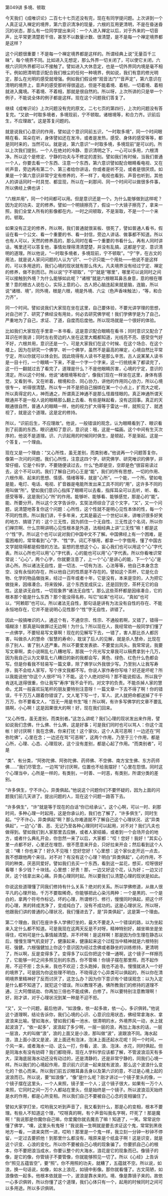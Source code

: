 第049讲 多境、顿取

今天我们《成唯识论》二百七十七页还没有完，现在有同学提问题。上次讲到一个人真正证入禅定的境界，第六意识清净的现量，六根的互用更清明，不是在昏迷昏沉的状态，那么有一位同学提出来问：一个人进入禅定以后，对于外来的一切音声，比平常更清楚若干倍，甚至不以数量计数、很清楚，是不是每一个禅定境界都是这样？

这个问题很重要！不是每一个禅定境界都是这样的。所谓经典上说“无量百千三昧”，每个境界不同。比如进入无想定，那么外界一切关闭了，可以使它关闭，六根六识同外界都可以不接触了。譬如进入大休息定，也是一切外界同内境是毫不相干。例如把清明意识配合我们根尘的任何一种境界，例如说，我们有意的修光明定，那么在光明的感受就增强。例如我们假设修“观音法门”“音声定”，第六意识在清明的境界上，音声的感受那听得很遥远，但是不能着境、着相，一切着境、着相就进入魔境。不着境、不着相，那就是很自然的。所以呀，上次所讲的只是举一个例子，不能说全体的例子都是这样。现在这个问题我们答复了。

继续《成唯识论》上次问题没有完的原文，二七七页的第四行，上次的问题没有答复完。“又欲一时取多境者，多境现前，宁不顿取。诸根境等，和合力齐。识前后生，不应理故”。这是答复问题的。

就是说我们心意识的作用，譬如这个意识同前五识，“一时取多境”，同一个时间眼睛在看、耳朵在听，身体譬如还在发冷，或者是发热，感受、身体的感受等等，都是同时来的，当然可以。就是说，第六意识“一时取多境，多境现前”是可以的。所以上次我们提到，一个人在绝对的冷静、意识清明之下，一心可以多用，六根清净。所以这个是修定、宁静的功夫与不修定的差别。譬如我们有时候，当我们普通一个人，你要去看一个东西、注意一个东西，第六意识譬如配合眼睛看电视、又在听声音，旁边再有第二个、第三者给你讲话，你或者是听不见，或者是很厌烦。如果是一个第六意识非常宁定有修养的，不一样了，电视也看到、声音也听到，其他人的讲话同时一时具觉、都显现，所以在一刹那间、同一个时间可以做很多件事，所以佛经上佛也讲：

“六根并用”，同一个时间都可以用。但是意识还是一个。为什么能够做到这样呢？因为定的功夫、定的修养。譬如一个明镜擦亮了，假设一个大镜子擦亮了，拿来一照，我们全堂人所有的影像都在内，一时之间顿取，不是渐取，不是一个一个来的。顿取。

如果没有正定的修养，所以啊，我们普通就很呆板、很死了，譬如普通人看书，假设在看一个公文、看一个重要的书、看一封信，旁边人讲话、做事都不知道。所以也有人可以，天然的修养高的，那么同时在看一个重要的书看什么，再有人同时讲话，嘴里还可以答复他，事情处理得清清楚楚，并没有乱搞，这都是宁定、意识清明的道理。所以他说，“一时取多境者，多境现前，宁不顿取”。“宁”字，在古文的用法，就是说人家问问题的人认为“识”、一个识只能一个用处——他说不是这样的，可以多用途的，我们心境的现状就有那么伟大。凡夫境界没有经过宁定、禅定的修养，做不到而已。所以说“宁不顿取”，“宁”就是“哪里”，哪里可以说同时之间可以接触到外境？为什么能够如此呢？“诸根”就是六根眼耳鼻舌身意，意的根在哪里？意的根古人说在心，实际上意的心，古人把心脑连起来就是脑，连脑，所以说“诸根、境”，同外境，根是六根，境是外境、六尘（色声香味触法），“等，和合力齐”，

同一个时间。譬如说我们大家现在坐在这里，自己要体验，不要光讲学理的思想，对自己听了、研究了佛经没有用处，何必去研究佛学呢！我们学佛学是为了自己，严重地为了自己，求证、了道，自度而后度他。所以现场就是一个很好的体验。

比如我们大家现在手里拿一本书看，这是意识配合眼睛在看书；同时意识又配合了耳识在听我讲；同时左右旁边的人坐在这里大概都知道，光线亮不亮、感受空气好不好，六根并用，意识还是一个。可是大家我们在这个时候、在这个场合、在这个楼上，因为在研究一个佛学、听一个佛学，虽然不是最高的禅定，心境自然比平常宁定，所以你就可以体会到。因此晓得有人读书不是那么辛苦。古人说某某人读书是一目十行，一个眼睛一下来，不是一个字一个字来，这一行统统来了都读完了，这一行一翻就过去了看完了，道理是什么？不是他眼睛厉害，心境的宁定，意识的清定。所以这个时候，他说“诸根境等和合”，像我们现在一样坐在这里，身体有感觉，又看到书，又在听着，根境和合、同心协力，讲他的作用同心协力，所以心境很专一，听得很清楚。所以专一并不是把自己捆绑在某一个小点上，扩而大之呢，所以真得定的人，神而通之，所谓真正神通不是那么怪眉怪眼的。真正神通所谓天眼通并不是一般人说的眼睛那么翻上去看、有些是眯起看，没有这回事。真正的天眼通很自然，普通人的眼睛一样，他的视力扩大得等于雷达一样，就照见了、就透视了，就是这个道理。这是定的修持。

所以，“识前后生，不应理故”。他说，一般错误的观念，认为眼睛看到了、眼识看到了前面的东西，眼识通知了意识，意识说：哦，这是一幅画。这个中间有生灭次序的，他说不是道理。识、六识起用的时候同时俱生，是顿起，不是渐起。这是一个答复，一个理由。

现在又是一个理由：“又心所性，虽无差别，而类别者。”他说再一个问题答复你，像第一次问的问题。我们心所性，注意这四个字，研究佛学、研究唯识的佛学，非常仔细，它是个科学，不要随便读过去，什么“色即是空，空即是色”很容易读过去，这个不可以的。我们了解自己的心王是“能”，我们的所有思想，一切的作用、六根作用、起来的思想、情感、情绪等等，就是“心所”。一个能，一个所。譬如电是能，电灯、电话、电视、扩音器是电能所发出来工具不同的“用”，这许多不同的用叫做“所”。譬如我们意识心指挥了眼睛可以去看，指挥耳朵可以去听，听、看、感受等等，这是我们心“所”的作用。能够听、能够看、能够感觉，那是心的“能”。能、所要分开。所以这个文字告诉你，玄奘法师综合了这个文字，“又”，又一个问题，说清楚地答复你这个问题：心所性，这个性就不是明心见性本体的性，每一个不同的性质。所以我们讲，千多年来，尤其是最近一个世纪以来，讲唯识很多好笑的地方、搞错了的：这个三无性，因为抓住一个无自性、三无性这个名词，所以你们禅宗啊、什么宗啊讲明心见性根本是外道，法相经典上讲“三无性”嘛！都是这个“性”字。所以这个也可以说对我们中国中文不了解。中国佛经上有一个困难，是蛮困难的，常常看到“心”字、“性”字。词汇不够用，都拿一个字借用，懂了中国古文学就晓得都是假借的方法。妄想的思想这个心，妄心我们也可以用这个“心”字代表。所以心所也可以用“心”字代表，心的能也可以用“心”字代表。所以你看唯识常常说：“心心”，两个心字，你就要注意了，上一个“心”是讲心的能，下一个“心”是讲心所。所以诸法无自性，是一切法、一切有为法、心法等等，他自己本身念念空、没有永恒的存在，所以他自己的性质是不存在的。譬如这个茶杯，它是化合物、化学的物品做拢来，经过一百年或者十年，它是没有，本来是空的，人为把它做拢来，因缘凑合。将来毁掉，这个东西变成灰尘，还是回到空，茶杯无它的自性。这是讲无自性，一切现象界“诸法无自性”。那么这些茶杯都是因缘凑合，它的根本那个能是什么东西？那个能没得名称，叫它“如来”也可以，“真如”也可以，“阿赖耶”也可以。所以诸法无自性，那句话是讲有为法没有自性的存在、不能永恒地存在，它并不是说明心见性那个“性”字无自性，讲错了。

因此一般搞唯识的人，通这个有，不通空宗、性宗、不通般若啊，又错了，错得一塌糊涂！那真是叫做罪过无边啊！为什么？所以现在人，我经常劝一般同学们懂了一点佛学，不要轻易写文章啊！现在的见解写下去，一错了，害人那比杀人都厉害，叫做杀人的慧命（智慧的寿命），耽误了后人的见解，就是杀人慧命，比现在杀了别人、害了别人还严重。所以不要爱发表欲、不要爱出风头。我常常说，我要写文章啊，卖小说啊乱七八糟地写，那我一个月光写文章我可以稿费拿到十几万，因为我自己认为文章乱七八糟旧的新的我都会写，黄色、绿色、红色什么色都会写。但是你看我不轻易写一篇文章，除了佛学以外我很少写。乃至别人让我写寿序，我不会给人家写，写个序文我都不写。你说人家作寿你写啥？好还是坏呢？所以我能说他“你这个人很坏”吗？不能。这个人绝对好吗？那不能说假话。所以我宁肯送礼送得很重，你让我写“寿序”我不会干的。对文字的负责。不能杀掉人家的慧命。尤其一般喜欢玩笔杆的朋友要特别注意呀！一篇文章一下去不得了啊！你的错误，千千万万人跟着你错误了。文人笔下写一寸，军人、武人就把命都送掉了千千万万，你不要看文人，“百无一用是书生”哦！所以啊，有许多写佛学的文章不要乱搞啊，小心啊！这是因果很大的啊！好，现在我们回来。

“又心所性，虽无差别，而类别者。”这怎么讲呢？我们心理的现状发出来作用，譬如说我们念佛，什么佛、什么佛，这是好事；可是我们同时也可以骂人：你这个混帐！好讨厌啊！我在念佛，你来打扰！这个家伙，这个人真可恶啊！一边还在“阿弥陀佛”，心里在念；一边还在骂“可恶啊”，这两个作用，乃至于三个作用，都是心所，心理、心态、心理现状，这个没有差别，都是心起了作用。“而类别者”，可是

“类”、有分类，“阿弥陀佛、阿弥陀佛、药师佛、不空佛、南方宝生佛、东方药师佛……”我们尽管念，一边骂“好讨厌啊，位置也不给我摆好！”心里在怨恨。同时这个心理当中，心所是一样的，有类别，一时善、一时恶，有类别，所谓分类的差别。

“许多俱生，宁不许心，异类俱起。”他说这个问题你们不要怀疑的，因为上面的问题我们前几天讲了。提出问题的人，现在这个问题一路答下去。

“许多俱生”，“许”就是等于现在的白话“你已经承认”。这个心啊，可以一时、刹那时间，多种心理一时起用，这是你承认的，我们也了解了，“许多俱生”，同时生起。“宁不许心，异类俱起”啊？那么你难道就不了解自己这个心理状况、这“异类俱起”，一边“心”善、恶、无记乃至各种心理同时可以起用，对不对？我们凡夫也做得到。譬如我们到人家那里去应酬，或者人家结婚，或者到一个会场开会的地方，或者什么典礼开会，你忽然一来了以后，大家都：“哎！您好！我好！”其实心里一点都不好，心里还在埋怨，很不愿意来开会，只好拉来开会；然后看到这个人说：“噢！你也来了！好久不见哦！您好您好！”心里想：这个家伙走开远一点去，我不想跟他两个来往。对不对？有没有这个心理？明白“异类俱起”，心的作用，不同的种类，厌恶同爱好。譬如我们去买一个东西，看到这一盆花，想买，哎呀很好看哪！多少钱？十块钱。心里想：好贵！那，一边又好这个花，认为好；一边又讨厌，这个钱拿出来心痛。异类心理同时起。所以要我们认清楚心理的现状是如此。

你说这些道理懂了同我们修持有什么关系？绝对的关系。所以学佛修道，从做人很平凡的心理开始，千万不要取稀奇。你能够把此心染污两种：一个是黑的、一个是白的，拿两个符号作标记。坏的心理，所谓修行、修行，慢慢同时俱起，把这个坏的心理，黑的转成洗净了，变成纯白了，没有不成功的。这是心理状况。所以呀，他跟我们讲的普通的心理状况，我们懂进去了，是“异类俱起”，这是第一个理由。

第二个理由，我们在座许多人学佛打坐的，最大不要走入一个错误的路，以为坐起来入定什么都不知道。可是我现在这两天反是不对呀，精神特别好，越坐嘛坐是坐得住，哎哟可是什么事情越清楚。并不坏啊！是这样啊！那是因为你生理在静态以后，慢慢生理气机变好了，健康起来，健康起来这个过程当中精神就是六根特别旺、强健。六根强健加上你这个意识因为经过念佛或者静坐的训练修持，更清明了，所以啊，反是变得多了。变得多了以后你把这个理一通啊，这个镜子一样擦亮了，它能够一时之间多照见别的东西，你不管嘛！你镜子摆在那里照，而不起作用，不迎不拒；念头来，我也不欢迎；念头跑掉，我也不追寻。慢慢就进入一个好的境界了。可是因为你这些理不明白，不晓得这个心异类可以俱起的，所以你在清明境界里精神好了反而讨厌了，这怎么办？因为你下意识有个错误观念：以为入定是什么都不知道了，就犯这个错误。所以教理不通，佛所教我们的修持的道理不通，三大阿僧祇劫、你再加三倍也不能成佛，白修了。所以要特别注意教理啊！好，刚才讲，对于心理状况到某一种是不迎不拒。

“又”，又一个问题，最后他讲，“如浪像，依一起多故，依一心，多识俱转。”他说这个道理啊，结论告诉你，我们心境的心识、心意识应用状态，佛经常拿海水、拿波浪来比喻。譬如海水，譬如我们看一池水、很清明的水，外境界风一动，水上就起波浪了，“依一起多”，波浪起了多少啊，一层一层的浪，再加上海水的话，一层一层浪，大的叫做“浪”，浪的上面又是小浪，那叫做“波”，波跟浪不同。海水起浪，浪上面小浪又是波，波上面还有泡沫，泡沫上面还起水花呢！同一个时间，一个风一来，或者海水一动、这么一打，你看，波、浪、泡沫、水花，同时俱起。但是同海水有没有妨碍？我们都晓得，现在人学科学应该都了解，不管波浪滔天有多大，深海底层海水动还没有动过的，还是清静的，还是非常宁静的，同我们心境一样。所以我们的心境起作用，意识前六识波一起来就有波浪，那么这个波浪什么变化的？依心而来。所以我们前五识眼耳鼻舌身以及第六识的意，不过是心境上起的波浪而已。所以说，要“如浪像”，“像”是什么呢？刚才讲过一个镜子里头的像，一个镜子摆在这里头，一个人来照，镜子里一个人；这个镜子很大，如果有一万个人来照，它同时之间一万个人都站在里头，但是始终是一个镜子。所以波浪滔天始终是水的作用，都是心所变相。所以我们自己不要被自己心念的变相骗住了。

譬如大家学打坐，哎哟我又听到声音了，我又看到什么，那是心的变相，根本不要理。有些人不知道这个理，“哎呀真的啊，有个声音叫我名字啊，吓死了！那是魔啊！”我说那是你魔你自己嘛，你爱魔你就去魔去了嘛！知道了，一笑。常常说你懂了佛学，“噢，这里头有鬼呀！”我说我一生啊就是要去求证这个鬼，常常到黑夜地方一看，一进来突然一进，哎哟！那里是一个鬼一样，我立刻一分钟一秒钟不停留，一定过去要抓他！到那里什么都没有，哦原来是个纸盒子啊！这是识变，就是这个识变、心浪的变化。所以你不要被自己心境的现象骗了。你要抓自己心的根本，你不要把浪当成水，你要认整个的大海水，浪花是它的现象而已。像镜子的像，是它的像，你管镜子不要管像，你就能够照见一切了。所以《心经》上告诉你“照见五蕴皆空”，要“照”。你不用照的功夫，就糟了，五蕴就不空。所以说，如浪，换一句话说，如像，如水上浪花，如镜中影像。那你就看懂了。古文简陋，如浪像依一起多。他根本依就是一个，波浪是靠水来的。境、像是靠镜子来的。故依一心多识俱转，所以你懂了这个道理，我们心体只有一个，起用的时候同时之间可以多用途。所以多识俱转。
